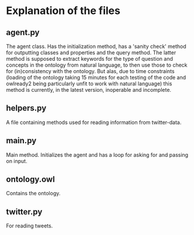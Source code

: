# Explanation of the files

## agent.py

The agent class. Has the initialization method, has a 'sanity check' method for outputting classes and properties and the query method.
The latter method is supposed to extract keywords for the type of question and concepts in the ontology from natural language, to then use those to check for (in)consistency with the ontology. But alas, due to time constraints (loading of the ontology taking 15 minutes for each testing of the code and owlready2 being particularly unfit to work with natural language) this method is currently, in the latest version, inoperable and incomplete.

## helpers.py

A file containing methods used for reading information from twitter-data.

## main.py

Main method. Initializes the agent and has a loop for asking for and passing on input.

## ontology.owl

Contains the ontology.

## twitter.py

For reading tweets.
